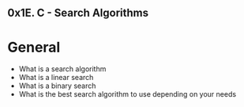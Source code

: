 ## 0x1E. C - Search Algorithms

# General
- What is a search algorithm
- What is a linear search
- What is a binary search
- What is the best search algorithm to use depending on your needs


